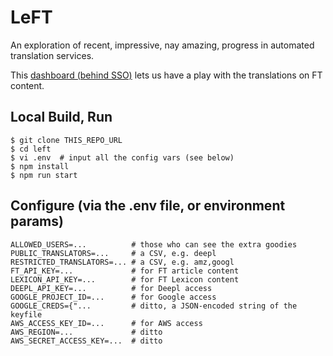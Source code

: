 # LeFT

An exploration of recent, impressive, nay amazing, progress in automated translation services.

This [dashboard (behind SSO)](https://ftlabs-left.herokuapp.com/) lets us have a play with the translations on FT content.

## Local Build, Run

```
$ git clone THIS_REPO_URL
$ cd left
$ vi .env  # input all the config vars (see below)
$ npm install
$ npm run start
```

## Configure (via the .env file, or environment params)

```
ALLOWED_USERS=...          # those who can see the extra goodies
PUBLIC_TRANSLATORS=...     # a CSV, e.g. deepl
RESTRICTED_TRANSLATORS=... # a CSV, e.g. amz,googl
FT_API_KEY=...             # for FT article content
LEXICON_API_KEY=...        # for FT Lexicon content
DEEPL_API_KEY=...          # for Deepl access
GOOGLE_PROJECT_ID=...      # for Google access
GOOGLE_CREDS={"...         # ditto, a JSON-encoded string of the keyfile
AWS_ACCESS_KEY_ID=...      # for AWS access
AWS_REGION=...             # ditto
AWS_SECRET_ACCESS_KEY=...  # ditto
```
